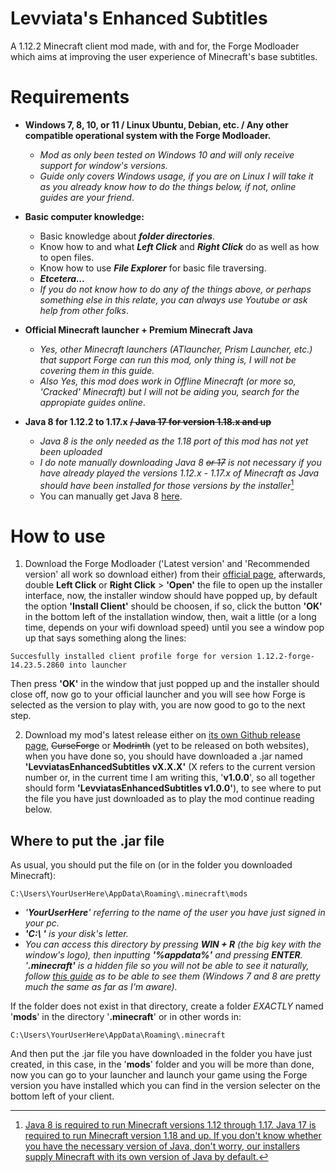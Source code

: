 
# Levviata's Enhanced Subtitles

A 1.12.2 Minecraft client mod made, with and for, the Forge Modloader which aims at improving the user experience of Minecraft's base subtitles.

# Requirements

- **Windows 7, 8, 10, or 11 / Linux Ubuntu, Debian, etc. / Any other compatible operational system with the Forge Modloader.**
    - _Mod as only been tested on Windows 10 and will only receive support for window's versions._
    - _Guide only covers Windows usage, if you are on Linux I will take it as you already know how to do the things below, if not, online guides are your friend_.

- **Basic computer knowledge:**
  * Basic knowledge about **_folder directories_**.
  * Know how to and what _**Left Click**_ and _**Right Click**_ do as well as how to open files.
  * Know how to use _**File Explorer**_ for basic file traversing.
  * **_Etcetera..._**
  * _If you do not know how to do any of the things above, or perhaps something else in this relate, you can always use Youtube or ask help from other folks_. 

- **Official Minecraft launcher + Premium Minecraft Java**
    - _Yes, other Minecraft launchers (ATlauncher, Prism Launcher, etc.) that support Forge can run this mod, only thing is, I will not be covering them in this guide._
    - _Also Yes, this mod does work in Offline Minecraft (or more so, 'Cracked' Minecraft) but I will not be aiding you, search for the appropiate guides online_.
- **Java 8 for 1.12.2 to 1.17.x ~~/ Java 17 for version 1.18.x and up~~**
    - _Java 8 is the only needed as the 1.18 port of this mod has not yet been uploaded_
    - _I do note manually downloading Java 8 ~~or 17~~ is not necessary if you have already played the versions 1.12.x - 1.17.x of Minecraft as Java should have been installed for those versions by the installer_[^1]
    - You can manually get Java 8 [here](https://www.java.com/en/download/manual.jsp).
# How to use

1. Download the Forge Modloader ('Latest version' and 'Recommended version' all work so download either) from their [official page](https://files.minecraftforge.net/net/minecraftforge/forge/index_1.12.2.html), afterwards, double **Left Click** or **Right Click** > **'Open'** the file to open up the installer interface, now, the installer window should have popped up, by default the option **'Install Client'** should be choosen, if so, click the button **'OK'** in the bottom left of the installation window, then, wait a little (or a long time, depends on your wifi download speed) until you see a window pop up that says something along the lines:
~~~text
Succesfully installed client profile forge for version 1.12.2-forge-14.23.5.2860 into launcher
~~~
Then press **'OK'** in the window that just popped up and the installer should close off, now go to your official launcher and you will see how Forge is selected as the version to play with, you are now good to go to the next step.

2. Download my mod's latest release either on [its own Github release page](https://github.com/yeahfrick/LevviatasEnhancedSubtitles/releases/), ~~CurseForge~~ or ~~Modrinth~~ (yet to be released on both websites), when you have done so, you should have downloaded a .jar named **'LevviatasEnhancedSubtitles vX.X.X'** (X refers to the current version number or, in the current time I am writing this, '**v1.0.0**', so all together should form **'LevviatasEnhancedSubtitles v1.0.0'**), to see where to put the file you have just downloaded as to play the mod continue reading below.

## Where to put the .jar file

As usual, you should put the file on (or in the folder you downloaded Minecraft):
~~~text
C:\Users\YourUserHere\AppData\Roaming\.minecraft\mods
~~~ 
- _'**YourUserHere**' referring to the name of the user you have just signed in your pc._
- _**'C:\ '** is your disk's letter._
- _You can access this directory by pressing **WIN + R** (the big key with the window's logo), then inputting **'%appdata%'** and pressing **ENTER**. '**.minecraft'** is a hidden file so you will not be able to see it naturally, follow [this guide](https://support.microsoft.com/en-us/windows/view-hidden-files-and-folders-in-windows-97fbc472-c603-9d90-91d0-1166d1d9f4b5#WindowsVersion=Windows_11) as to be able to see them (Windows 7 and 8 are pretty much the same as far as I'm aware)._

If the folder does not exist in that directory, create a folder _EXACTLY_ named '**mods**' in the directory '**.minecraft**' or in other words in:
~~~text
C:\Users\YourUserHere\AppData\Roaming\.minecraft
~~~ 
And then put the .jar file you have downloaded in the folder you have just created, in this case, in the '**mods**' folder and you will be more than done, now you can go to your launcher and launch your game using the Forge version you have installed which you can find in the version selecter on the bottom left of your client.


[^1]: [Java 8 is required to run Minecraft versions 1.12 through 1.17. Java 17 is required to run Minecraft version 1.18 and up. If you don't know whether you have the necessary version of Java, don't worry, our installers supply Minecraft with its own version of Java by default.](https://help.minecraft.net/hc/en-us/articles/4409225939853#h_01FFJMSQWJH31CH16H63GX4YKE)
